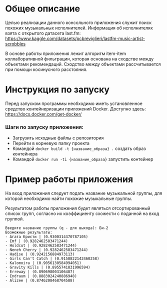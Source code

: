 # Общее описание

Целью реализации данного консольного приложения служит поиск похожих музыкальных исполнителей.
Информация об исполнителях взята с открытого датасета last.fm: https://www.kaggle.com/datasets/pcbreviglieri/lastfm-music-artist-scrobbles

В основе работы приложения лежит алгоритм item-item коллаборативной фильтрации, которая основана на сходстве между объектами рекомендаций. Сходство между объектами рассчитывается при помощи косинусного расстояния.

# Инструкция по запуску

Перед запуском программы необходимо иметь установленное средство контейнеризации приложений Docker.
Доступно здесь: https://docs.docker.com/get-docker/

### Шаги по запуску приложения:
- Загрузить исходные файлы с репозитория
- Перейти в корневую папку проекта
- Командой `docker build -t {название_образа} .` создать образ контейнера
- Командой `docker run -ti {название_образа}` запустить контейнер

# Пример работы приложения

На вход приложения следует подать название музыкальной группы, для которой необходимо найти похожие музыкальные группы.

Результатом работы приложения будет являться отсортированный список групп, согласно их коэффициенту схожести с поданной на вход группой.

```
Введите название группы (q - для выхода): Би-2 
Возможные результаты:
- Агата Кристи | (0.9300314370787105)
- Emf | (0.9282462583471244)
- Holdcut | (0.9282462583471244)
- Neneh Cherry | (0.9282462583471244)
- Hadise | (0.9242156884973113)
- Girls Can't Catch | (0.9158822142460258)
- Kalomoira | (0.9056130584994051)
- Gravity Kills | (0.8955741831996594)
- Erreway | (0.890698003106487)
- Endraum | (0.8883024240886948)
- Alizee | (0.8746208468704588)
```